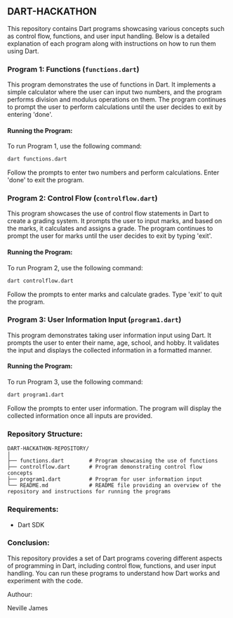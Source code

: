 ## DART-HACKATHON

This repository contains Dart programs showcasing various concepts such as control flow, functions, and user input handling. Below is a detailed explanation of each program along with instructions on how to run them using Dart.

### Program 1: Functions (`functions.dart`)

This program demonstrates the use of functions in Dart. It implements a simple calculator where the user can input two numbers, and the program performs division and modulus operations on them. The program continues to prompt the user to perform calculations until the user decides to exit by entering 'done'.

#### Running the Program:

To run Program 1, use the following command:

```bash
dart functions.dart
```

Follow the prompts to enter two numbers and perform calculations. Enter 'done' to exit the program.

### Program 2: Control Flow (`controlflow.dart`)

This program showcases the use of control flow statements in Dart to create a grading system. It prompts the user to input marks, and based on the marks, it calculates and assigns a grade. The program continues to prompt the user for marks until the user decides to exit by typing 'exit'.

#### Running the Program:

To run Program 2, use the following command:

```bash
dart controlflow.dart
```

Follow the prompts to enter marks and calculate grades. Type 'exit' to quit the program.

### Program 3: User Information Input (`program1.dart`)

This program demonstrates taking user information input using Dart. It prompts the user to enter their name, age, school, and hobby. It validates the input and displays the collected information in a formatted manner.

#### Running the Program:

To run Program 3, use the following command:

```bash
dart program1.dart
```

Follow the prompts to enter user information. The program will display the collected information once all inputs are provided.

### Repository Structure:

```
DART-HACKATHON-REPOSITORY/
│
├── functions.dart        # Program showcasing the use of functions
├── controlflow.dart      # Program demonstrating control flow concepts
├── program1.dart         # Program for user information input
└── README.md             # README file providing an overview of the repository and instructions for running the programs
```

### Requirements:

- Dart SDK

### Conclusion:

This repository provides a set of Dart programs covering different aspects of programming in Dart, including control flow, functions, and user input handling. You can run these programs to understand how Dart works and experiment with the code.

Authour:

Neville James
